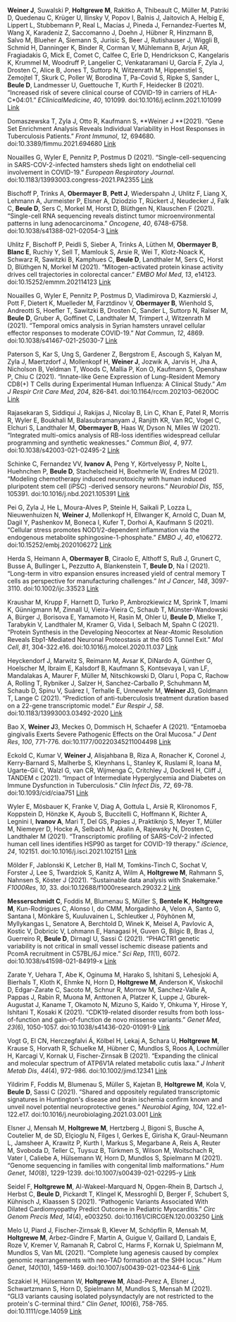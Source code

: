 **Weiner  J**, Suwalski P, **Holtgrewe  M**, Rakitko A, Thibeault C, Müller M,
Patriki D, Quedenau C, Krüger U, Ilinsky V, Popov I, Balnis J, Jaitovich A,
Helbig E, Lippert L, Stubbemann P, Real L, Macías J, Pineda J,
Fernandez-Fuertes M, Wang X, Karadeniz Z, Saccomanno J, Doehn J, Hübner R,
Hinzmann B, Salvo M, Blueher A, Siemann S, Jurisic S, Beer J, Rutishauser
J, Wiggli B, Schmid H, Danninger K, Binder R, Corman V, Mühlemann B, Arjun
AR, Fragiadakis G, Mick E, Comet C, Calfee C, Erle D, Hendrickson C,
Kangelaris K, Krummel M, Woodruff P, Langelier C, Venkataramani U, García
F, Zyla J, Drosten C, Alice B, Jones T, Suttorp N, Witzenrath M,
Hippenstiel S, Zemojtel T, Skurk C, Poller W, Borodina T, Pa-Covid S, Ripke
S, Sander L, **Beule  D**, Landmesser U, Guettouche T, Kurth F, Heidecker B
(2021). “Increased risk of severe clinical course of COVID-19 in carriers
of HLA-C*04:01.” _EClinicalMedicine_, *40*, 101099.
doi:10.1016/j.eclinm.2021.101099
 [Link](https://doi.org/10.1016/j.eclinm.2021.101099)

Domaszewska T, Zyla J, Otto R, Kaufmann S, **Weiner  J **(2021). “Gene Set
Enrichment Analysis Reveals Individual Variability in Host Responses in
Tuberculosis Patients.” _Front Immunol_, *12*, 694680.
doi:10.3389/fimmu.2021.694680  [Link](https://doi.org/10.3389/fimmu.2021.694680)

Nouailles G, Wyler E, Pennitz P, Postmus D (2021). “Single-cell-sequencing
in SARS-COV-2-infected hamsters sheds light on endothelial cell involvement
in COVID-19.” _European Respiratory Journal_.
doi:10.1183/13993003.congress-2021.PA2355
 [Link](https://erj.ersjournals.com/content/58/suppl_65/PA2355.abstract)

Bischoff P, Trinks A, **Obermayer  B**, **Pett  J**, Wiederspahn J, Uhlitz F, Liang
X, Lehmann A, Jurmeister P, Elsner A, Dziodzio T, Rückert J, Neudecker J,
Falk C, **Beule  D**, Sers C, Morkel M, Horst D, Blüthgen N, Klauschen F (2021).
“Single-cell RNA sequencing reveals distinct tumor microenvironmental
patterns in lung adenocarcinoma.” _Oncogene_, *40*, 6748-6758.
doi:10.1038/s41388-021-02054-3
 [Link](https://doi.org/10.1038/s41388-021-02054-3)

Uhlitz F, Bischoff P, Peidli S, Sieber A, Trinks A, Lüthen M, **Obermayer  B**,
**Blanc  E**, Ruchiy Y, Sell T, Mamlouk S, Arsie R, Wei T, Klotz-Noack K,
Schwarz R, Sawitzki B, Kamphues C, **Beule  D**, Landthaler M, Sers C, Horst D,
Blüthgen N, Morkel M (2021). “Mitogen-activated protein kinase activity
drives cell trajectories in colorectal cancer.” _EMBO Mol Med_, *13*,
e14123. doi:10.15252/emmm.202114123
 [Link](https://doi.org/10.15252/emmm.202114123)

Nouailles G, Wyler E, Pennitz P, Postmus D, Vladimirova D, Kazmierski J,
Pott F, Dietert K, Muelleder M, Farztdinov V, **Obermayer  B**, Wienhold S,
Andreotti S, Hoefler T, Sawitzki B, Drosten C, Sander L, Suttorp N, Ralser
M, **Beule  D**, Gruber A, Goffinet C, Landthaler M, Trimpert J, Witzenrath M
(2021). “Temporal omics analysis in Syrian hamsters unravel cellular
effector responses to moderate COVID-19.” _Nat Commun_, *12*, 4869.
doi:10.1038/s41467-021-25030-7
 [Link](https://doi.org/10.1038/s41467-021-25030-7)

Paterson S, Kar S, Ung S, Gardener Z, Bergstrom E, Ascough S, Kalyan M,
Zyla J, Maertzdorf J, Mollenkopf H, **Weiner  J**, Jozwik A, Jarvis H, Jha A,
Nicholson B, Veldman T, Woods C, Mallia P, Kon O, Kaufmann S, Openshaw P,
Chiu C (2021). “Innate-like Gene Expression of Lung-Resident Memory CD8(+)
T Cells during Experimental Human Influenza: A Clinical Study.” _Am J
Respir Crit Care Med_, *204*, 826-841. doi:10.1164/rccm.202103-0620OC
 [Link](https://doi.org/10.1164/rccm.202103-0620OC)

Rajasekaran S, Siddiqui J, Rakijas J, Nicolay B, Lin C, Khan E, Patel R,
Morris R, Wyler E, Boukhali M, Balasubramanyam J, Ranjith KR, Van RC, Vogel
C, Elchuri S, Landthaler M, **Obermayer  B**, Haas W, Dyson N, Miles W (2021).
“Integrated multi-omics analysis of RB-loss identifies widespread cellular
programming and synthetic weaknesses.” _Commun Biol_, *4*, 977.
doi:10.1038/s42003-021-02495-2
 [Link](https://doi.org/10.1038/s42003-021-02495-2)

Schinke C, Fernandez VV, **Ivanov  A**, Peng Y, Körtvelyessy P, Nolte L,
Huehnchen P, **Beule  D**, Stachelscheid H, Boehmerle W, Endres M (2021).
“Modeling chemotherapy induced neurotoxicity with human induced pluripotent
stem cell (iPSC) -derived sensory neurons.” _Neurobiol Dis_, *155*, 105391.
doi:10.1016/j.nbd.2021.105391  [Link](https://doi.org/10.1016/j.nbd.2021.105391)

Pei G, Zyla J, He L, Moura-Alves P, Steinle H, Saikali P, Lozza L,
Nieuwenhuizen N, **Weiner  J**, Mollenkopf H, Ellwanger K, Arnold C, Duan M,
Dagil Y, Pashenkov M, Boneca I, Kufer T, Dorhoi A, Kaufmann S (2021).
“Cellular stress promotes NOD1/2-dependent inflammation via the endogenous
metabolite sphingosine-1-phosphate.” _EMBO J_, *40*, e106272.
doi:10.15252/embj.2020106272  [Link](https://doi.org/10.15252/embj.2020106272)

Herda S, Heimann A, **Obermayer  B**, Ciraolo E, Althoff S, Ruß J, Grunert C,
Busse A, Bullinger L, Pezzutto A, Blankenstein T, **Beule  D**, Na I (2021).
“Long-term in vitro expansion ensures increased yield of central memory T
cells as perspective for manufacturing challenges.” _Int J Cancer_, *148*,
3097-3110. doi:10.1002/ijc.33523  [Link](https://doi.org/10.1002/ijc.33523)

Kraushar M, Krupp F, Harnett D, Turko P, Ambrozkiewicz M, Sprink T, Imami
K, Günnigmann M, Zinnall U, Vieira-Vieira C, Schaub T, Münster-Wandowski A,
Bürger J, Borisova E, Yamamoto H, Rasin M, Ohler U, **Beule  D**, Mielke T,
Tarabykin V, Landthaler M, Kramer G, Vida I, Selbach M, Spahn C (2021).
“Protein Synthesis in the Developing Neocortex at Near-Atomic Resolution
Reveals Ebp1-Mediated Neuronal Proteostasis at the 60S Tunnel Exit.” _Mol
Cell_, *81*, 304-322.e16. doi:10.1016/j.molcel.2020.11.037
 [Link](https://doi.org/10.1016/j.molcel.2020.11.037)

Heyckendorf J, Marwitz S, Reimann M, Avsar K, DiNardo A, Günther G,
Hoelscher M, Ibraim E, Kalsdorf B, Kaufmann S, Kontsevaya I, van LF,
Mandalakas A, Maurer F, Müller M, Nitschkowski D, Olaru I, Popa C, Rachow
A, Rolling T, Rybniker J, Salzer H, Sanchez-Carballo P, Schuhmann M, Schaub
D, Spinu V, Suárez I, Terhalle E, Unnewehr M, **Weiner  J**3, Goldmann T, Lange
C (2021). “Prediction of anti-tuberculosis treatment duration based on a
22-gene transcriptomic model.” _Eur Respir J_, *58*.
doi:10.1183/13993003.03492-2020
 [Link](https://doi.org/10.1183/13993003.03492-2020)

Bao X, **Weiner  J**3, Meckes O, Dommisch H, Schaefer A (2021). “Entamoeba
gingivalis Exerts Severe Pathogenic Effects on the Oral Mucosa.” _J Dent
Res_, *100*, 771-776. doi:10.1177/00220345211004498
 [Link](https://doi.org/10.1177/00220345211004498)

Eckold C, Kumar V, **Weiner  J**, Alisjahbana B, Riza A, Ronacher K, Coronel J,
Kerry-Barnard S, Malherbe S, Kleynhans L, Stanley K, Ruslami R, Ioana M,
Ugarte-Gil C, Walzl G, van CR, Wijmenga C, Critchley J, Dockrell H, Cliff
J, TANDEM c (2021). “Impact of Intermediate Hyperglycemia and Diabetes on
Immune Dysfunction in Tuberculosis.” _Clin Infect Dis_, *72*, 69-78.
doi:10.1093/cid/ciaa751  [Link](https://doi.org/10.1093/cid/ciaa751)

Wyler E, Mösbauer K, Franke V, Diag A, Gottula L, Arsiè R, Klironomos F,
Koppstein D, Hönzke K, Ayoub S, Buccitelli C, Hoffmann K, Richter A,
Legnini I, **Ivanov  A**, Mari T, Del GS, Papies J, Praktiknjo S, Meyer T,
Müller M, Niemeyer D, Hocke A, Selbach M, Akalin A, Rajewsky N, Drosten C,
Landthaler M (2021). “Transcriptomic profiling of SARS-CoV-2 infected human
cell lines identifies HSP90 as target for COVID-19 therapy.” _iScience_,
*24*, 102151. doi:10.1016/j.isci.2021.102151
 [Link](https://doi.org/10.1016/j.isci.2021.102151)

Mölder F, Jablonski K, Letcher B, Hall M, Tomkins-Tinch C, Sochat V,
Forster J, Lee S, Twardziok S, Kanitz A, Wilm A, **Holtgrewe  M**, Rahmann S,
Nahnsen S, Köster J (2021). “Sustainable data analysis with Snakemake.”
_F1000Res_, *10*, 33. doi:10.12688/f1000research.29032.2
 [Link](https://doi.org/10.12688/f1000research.29032.2)

**Messerschmidt  C**, Foddis M, Blumenau S, Müller S, **Bentele  K**, **Holtgrewe  M**,
Kun-Rodrigues C, Alonso I, do CMM, Morgadinho A, Velon A, Santo G, Santana
I, Mönkäre S, Kuuluvainen L, Schleutker J, Pöyhönen M, Myllykangas L,
Senatore A, Berchtold D, Winek K, Meisel A, Pavlovic A, Kostic V, Dobricic
V, Lohmann E, Hanagasi H, Guven G, Bilgic B, Bras J, Guerreiro R, **Beule  D**,
Dirnagl U, Sassi C (2021). “PHACTR1 genetic variability is not critical in
small vessel ischemic disease patients and PcomA recruitment in C57BL/6J
mice.” _Sci Rep_, *11*(1), 6072. doi:10.1038/s41598-021-84919-x
 [Link](https://doi.org/10.1038/s41598-021-84919-x)

Zarate Y, Uehara T, Abe K, Oginuma M, Harako S, Ishitani S, Lehesjoki A,
Bierhals T, Kloth K, Ehmke N, Horn D, **Holtgrewe  M**, Anderson K, Viskochil D,
Edgar-Zarate C, Sacoto M, Schnur R, Morrow M, Sanchez-Valle A, Pappas J,
Rabin R, Muona M, Anttonen A, Platzer K, Luppe J, Gburek-Augustat J, Kaname
T, Okamoto N, Mizuno S, Kaido Y, Ohkuma Y, Hirose Y, Ishitani T, Kosaki K
(2021). “CDK19-related disorder results from both loss-of-function and
gain-of-function de novo missense variants.” _Genet Med_, *23*(6),
1050-1057. doi:10.1038/s41436-020-01091-9
 [Link](https://doi.org/10.1038/s41436-020-01091-9)

Vogt G, El CN, Herczegfalvi Á, Kölbel H, Lekaj A, Schara U, **Holtgrewe  M**,
Krause S, Horvath R, Schuelke M, Hübner C, Mundlos S, Roos A, Lochmüller H,
Karcagi V, Kornak U, Fischer-Zirnsak B (2021). “Expanding the clinical and
molecular spectrum of ATP6V1A related metabolic cutis laxa.” _J Inherit
Metab Dis_, *44*(4), 972-986. doi:10.1002/jimd.12341
 [Link](https://doi.org/10.1002/jimd.12341)

Yildirim F, Foddis M, Blumenau S, Müller S, Kajetan B, **Holtgrewe  M**, Kola V,
**Beule  D**, Sassi C (2021). “Shared and oppositely regulated transcriptomic
signatures in Huntington's disease and brain ischemia confirm known and
unveil novel potential neuroprotective genes.” _Neurobiol Aging_, *104*,
122.e1-122.e17. doi:10.1016/j.neurobiolaging.2021.03.001
 [Link](https://doi.org/10.1016/j.neurobiolaging.2021.03.001)

Elsner J, Mensah M, **Holtgrewe  M**, Hertzberg J, Bigoni S, Busche A, Coutelier
M, de SD, Elçioglu N, Filges I, Gerkes E, Girisha K, Graul-Neumann L,
Jamsheer A, Krawitz P, Kurth I, Markus S, Megarbane A, Reis A, Reuter M,
Svoboda D, Teller C, Tuysuz B, Türkmen S, Wilson M, Woitschach R, Vater I,
Caliebe A, Hülsemann W, Horn D, Mundlos S, Spielmann M (2021). “Genome
sequencing in families with congenital limb malformations.” _Hum Genet_,
*140*(8), 1229-1239. doi:10.1007/s00439-021-02295-y
 [Link](https://doi.org/10.1007/s00439-021-02295-y)

Seidel F, **Holtgrewe  M**, Al-Wakeel-Marquard N, Opgen-Rhein B, Dartsch J,
Herbst C, **Beule  D**, Pickardt T, Klingel K, Messroghli D, Berger F, Schubert
S, Kühnisch J, Klaassen S (2021). “Pathogenic Variants Associated With
Dilated Cardiomyopathy Predict Outcome in Pediatric Myocarditis.” _Circ
Genom Precis Med_, *14*(4), e003250. doi:10.1161/CIRCGEN.120.003250
 [Link](https://doi.org/10.1161/CIRCGEN.120.003250)

Melo U, Piard J, Fischer-Zirnsak B, Klever M, Schöpflin R, Mensah M,
**Holtgrewe  M**, Arbez-Gindre F, Martin A, Guigue V, Gaillard D, Landais E,
Roze V, Kremer V, Ramanah R, Cabrol C, Harms F, Kornak U, Spielmann M,
Mundlos S, Van ML (2021). “Complete lung agenesis caused by complex genomic
rearrangements with neo-TAD formation at the SHH locus.” _Hum Genet_,
*140*(10), 1459-1469. doi:10.1007/s00439-021-02344-6
 [Link](https://doi.org/10.1007/s00439-021-02344-6)

Sczakiel H, Hülsemann W, **Holtgrewe  M**, Abad-Perez A, Elsner J, Schwartzmann
S, Horn D, Spielmann M, Mundlos S, Mensah M (2021). “GLI3 variants causing
isolated polysyndactyly are not restricted to the protein's C-terminal
third.” _Clin Genet_, *100*(6), 758-765. doi:10.1111/cge.14059
 [Link](https://doi.org/10.1111/cge.14059)
